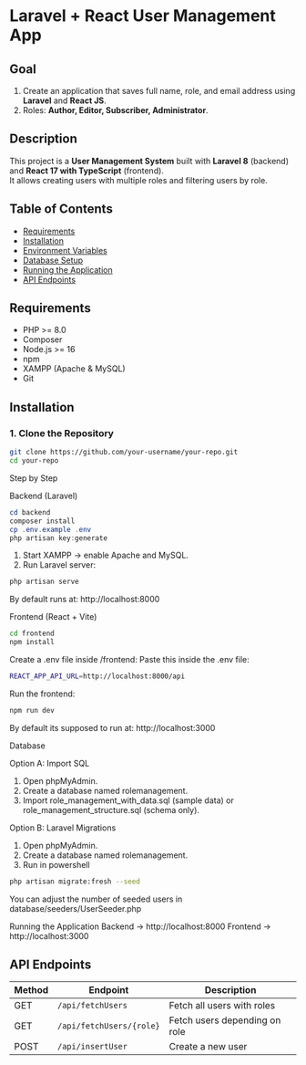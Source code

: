 # Laravel + React User Management App

## Goal
1. Create an application that saves full name, role, and email address using **Laravel** and **React JS**.
2. Roles: **Author, Editor, Subscriber, Administrator**.

## Description
This project is a **User Management System** built with **Laravel 8** (backend) and **React 17 with TypeScript** (frontend).  
It allows creating users with multiple roles and filtering users by role.

## Table of Contents
- [Requirements](#requirements)
- [Installation](#installation)
- [Environment Variables](#environment-variables)
- [Database Setup](#database-setup)
- [Running the Application](#running-the-application)
- [API Endpoints](#api-endpoints)

## Requirements
- PHP >= 8.0  
- Composer  
- Node.js >= 16  
- npm  
- XAMPP (Apache & MySQL)  
- Git  

## Installation

### 1. Clone the Repository
```bash
git clone https://github.com/your-username/your-repo.git
cd your-repo
```
Step by Step

Backend (Laravel)
```powershell
cd backend
composer install
cp .env.example .env
php artisan key:generate
```
  1. Start XAMPP → enable Apache and MySQL.
  2. Run Laravel server:
```powershell
php artisan serve
```
By default runs at: http://localhost:8000

Frontend (React + Vite)
```bash
cd frontend
npm install
```
Create a .env file inside /frontend:
Paste this inside the .env file:
```bash
REACT_APP_API_URL=http://localhost:8000/api
```
Run the frontend:
```bash
npm run dev
```
By default its supposed to run at: http://localhost:3000

Database

Option A: Import SQL
1. Open phpMyAdmin.
2. Create a database named rolemanagement.
3. Import role_management_with_data.sql (sample data) or role_management_structure.sql (schema only).

Option B: Laravel Migrations
1. Open phpMyAdmin.
2. Create a database named rolemanagement.
3. Run in powershell
```bash
php artisan migrate:fresh --seed
```
You can adjust the number of seeded users in database/seeders/UserSeeder.php

Running the Application
Backend → http://localhost:8000
Frontend → http://localhost:3000

## API Endpoints
| Method | Endpoint                 | Description                   |
|--------|--------------------------|-------------------------------|
| GET    | `/api/fetchUsers`        | Fetch all users with roles    |
| GET    | `/api/fetchUsers/{role}` | Fetch users depending on role |
| POST   | `/api/insertUser`        | Create a new user             |
